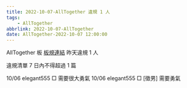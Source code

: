 ```yaml
---
title: 2022-10-07-AllTogether 違規 1 人
tags:
    - AllTogether
abbrlink: 2022-10-07-AllTogether
date: AllTogether-2022-10-07 12:00:00
---
```

AllTogether 板 [板規連結](https://www.ptt.cc/bbs/AllTogether/M.1643211430.A.5FB.html)
昨天違規 1 人
<!-- more -->

違規清單
7 日內不得超過 1 篇

10/06 elegant555 □ 需要很大勇氣
10/06 elegant555 □ [徵男] 需要勇氣